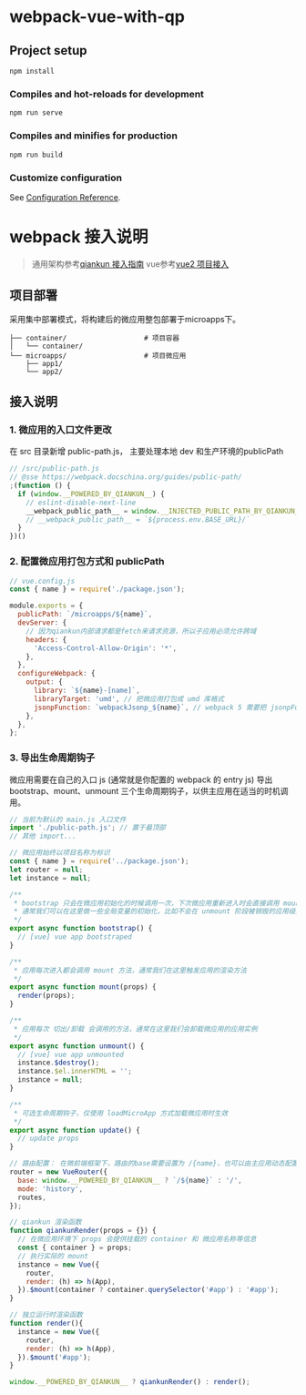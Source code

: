 # webpack-vue-with-qp

## Project setup
```
npm install
```

### Compiles and hot-reloads for development
```
npm run serve
```

### Compiles and minifies for production
```
npm run build
```

### Customize configuration
See [Configuration Reference](https://cli.vuejs.org/config/).

# webpack 接入说明
>
>通用架构参考[qiankun 接入指南](https://qiankun.umijs.org/zh/guide/getting-started)
>vue参考[vue2 项目接入](https://qiankun.umijs.org/zh/guide/tutorial#vue-%E5%BE%AE%E5%BA%94%E7%94%A8)

## 项目部署

采用集中部署模式，将构建后的微应用整包部署于microapps下。

```
├── container/                   # 项目容器
│   └── container/
└── microapps/                   # 项目微应用
    ├── app1/
    └── app2/
```

## 接入说明

### 1. 微应用的入口文件更改

在 src 目录新增 public-path.js， 主要处理本地 dev 和生产环境的publicPath

```javascript
// /src/public-path.js
// @sse https://webpack.docschina.org/guides/public-path/
;(function () {
  if (window.__POWERED_BY_QIANKUN__) {
    // eslint-disable-next-line
    __webpack_public_path__ = window.__INJECTED_PUBLIC_PATH_BY_QIANKUN__
    // __webpack_public_path__ = `${process.env.BASE_URL}/`
  }
})()
```

### 2. 配置微应用打包方式和 publicPath

```javascript
// vue.config.js
const { name } = require('./package.json');

module.exports = {
  publicPath: `/microapps/${name}`,
  devServer: {
    // 因为qiankun内部请求都是fetch来请求资源，所以子应用必须允许跨域
    headers: {
      'Access-Control-Allow-Origin': '*',
    },
  },
  configureWebpack: {
    output: {
      library: `${name}-[name]`,
      libraryTarget: 'umd', // 把微应用打包成 umd 库格式
      jsonpFunction: `webpackJsonp_${name}`, // webpack 5 需要把 jsonpFunction 替换成 chunkLoadingGlobal
    },
  },
};
```

### 3. 导出生命周期钩子

微应用需要在自己的入口 js (通常就是你配置的 webpack 的 entry js) 导出 bootstrap、mount、unmount 三个生命周期钩子，以供主应用在适当的时机调用。

```javascript
// 当前为默认的 main.js 入口文件
import './public-path.js'; // 置于最顶部
// 其他 import...

// 微应用始终以项目名称为标识
const { name } = require('../package.json');
let router = null;
let instance = null;

/**
 * bootstrap 只会在微应用初始化的时候调用一次，下次微应用重新进入时会直接调用 mount 钩子，不会再重复触发 bootstrap。
 * 通常我们可以在这里做一些全局变量的初始化，比如不会在 unmount 阶段被销毁的应用级别的缓存等。
 */
export async function bootstrap() {
  // [vue] vue app bootstraped
}

/**
 * 应用每次进入都会调用 mount 方法，通常我们在这里触发应用的渲染方法
 */
export async function mount(props) {
  render(props);
}

/**
 * 应用每次 切出/卸载 会调用的方法，通常在这里我们会卸载微应用的应用实例
 */
export async function unmount() {
  // [vue] vue app unmounted
  instance.$destroy();
  instance.$el.innerHTML = '';
  instance = null;
}

/**
 * 可选生命周期钩子，仅使用 loadMicroApp 方式加载微应用时生效
 */
export async function update() {
  // update props
}

// 路由配置： 在微前端框架下，路由的base需要设置为 /{name}，也可以由主应用动态配置，目前按照该规则静态配置
router = new VueRouter({
  base: window.__POWERED_BY_QIANKUN__ ? `/${name}` : '/',
  mode: 'history',
  routes,
});

// qiankun 渲染函数
function qiankunRender(props = {}) {
  // 在微应用环境下 props 会提供挂载的 container 和 微应用名称等信息
  const { container } = props;
  // 执行实际的 mount
  instance = new Vue({
    router,
    render: (h) => h(App),
  }).$mount(container ? container.querySelector('#app') : '#app');
}

// 独立运行时渲染函数
function render(){
  instance = new Vue({
    router,
    render: (h) => h(App),
  }).$mount('#app');
}

window.__POWERED_BY_QIANKUN__ ? qiankunRender() : render();
```


